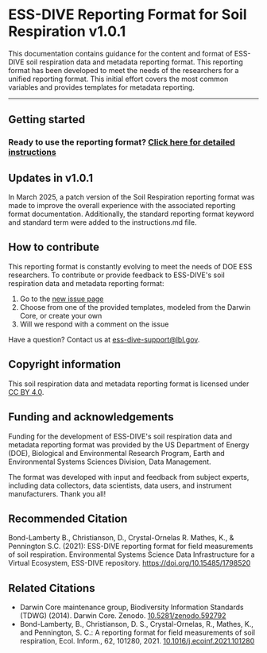 # ESS-DIVE Reporting Format for Soil Respiration v1.0.1

This documentation contains guidance for the content and format of ESS-DIVE soil respiration data and metadata reporting format. This reporting format has been developed to meet the needs of the researchers for a unified reporting format. This initial effort covers the most common variables and provides templates for metadata reporting.

---

## Getting started

### Ready to use the reporting format? [Click here for detailed instructions](instructions.md)

## Updates in v1.0.1
In March 2025, a patch version of the Soil Respiration reporting format was made to improve the overall experience with the associated reporting format documentation. Additionally, the standard reporting format keyword and standard term were added to the instructions.md file.

## How to contribute 

This reporting format is constantly evolving to meet the needs of DOE ESS researchers. To contribute or provide feedback to ESS-DIVE's soil respiration data and metadata reporting format:

1. Go to the [new issue page](https://github.com/ess-dive-workspace/essdive-soil-respiration/issues/new/choose)
2. Choose from one of the provided templates, modeled from the Darwin Core, or create your own
3. Will we respond with a comment on the issue

Have a question? Contact us at ess-dive-support@lbl.gov. 

## Copyright information
This soil respiration data and metadata reporting format is licensed under [CC BY 4.0](LICENSE.md).

## Funding and acknowledgements

Funding for the development of ESS-DIVE's soil respiration data and metadata reporting format was provided by the US Department of Energy (DOE), Biological and Environmental Research Program, Earth and Environmental Systems Sciences Division, Data Management.

The format was developed with input and feedback from subject experts, including data collectors, data scientists, data users, and instrument manufacturers. Thank you all!

## Recommended Citation

Bond-Lamberty B., Christianson, D., Crystal-Ornelas R. Mathes, K., & Pennington S.C. (2021): ESS-DIVE reporting format for field measurements of soil respiration. Environmental Systems Science Data Infrastructure for a Virtual Ecosystem, ESS-DIVE repository. https://doi.org/10.15485/1798520

## Related Citations

* Darwin Core maintenance group, Biodiversity Information Standards (TDWG) (2014). Darwin Core. Zenodo. [10.5281/zenodo.592792](https://doi.org/10.5281/zenodo.592792)
* Bond-Lamberty, B., Christianson, D. S., Crystal-Ornelas, R., Mathes, K., and Pennington, S. C.: A reporting format for field measurements of soil respiration, Ecol. Inform., 62, 101280, 2021. [10.1016/j.ecoinf.2021.101280](http://dx.doi.org/10.1016/j.ecoinf.2021.101280)

